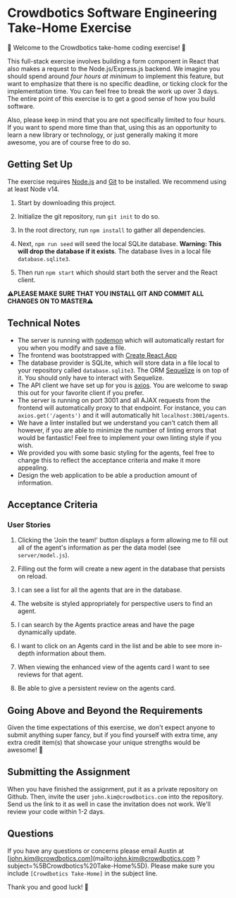 # Crowdbotics Software Engineering Take-Home Exercise

🌟 Welcome to the Crowdbotics take-home coding exercise! 🌟

This full-stack exercise involves building a form component in React that also makes a request to the Node.js/Express.js backend. We imagine you should spend around _four hours at minimum_ to implement this feature, but want to emphasize that there is no specific deadline, or ticking clock for the implementation time. You can feel free to break the work up over 3 days. The entire point of this exercise is to get a good sense of how you build software.

Also, please keep in mind that you are not specifically limited to four hours. If you want to spend more time than that, using this as an opportunity to learn a new library or technology, or just generally making it more awesome, you are of course free to do so.

## Getting Set Up

The exercise requires [Node.js](https://nodejs.org/en/) and [Git](https://git-scm.com/) to be installed. We recommend using at least Node v14.

1. Start by downloading this project.

1. Initialize the git repository, run `git init` to do so.

1. In the root directory, run `npm install` to gather all dependencies.

1. Next, `npm run seed` will seed the local SQLite database. **Warning: This will drop the database if it exists**. The database lives in a local file `database.sqlite3`.

1. Then run `npm start` which should start both the server and the React client.

**⚠️PLEASE MAKE SURE THAT YOU INSTALL GIT AND COMMIT ALL CHANGES ON TO MASTER⚠️**

## Technical Notes

- The server is running with [nodemon](https://nodemon.io/) which will automatically restart for you when you modify and save a file.
- The frontend was bootstrapped with [Create React App](https://facebook.github.io/create-react-app/docs/getting-started)
- The database provider is SQLite, which will store data in a file local to your repository called `database.sqlite3`. The ORM [Sequelize](http://docs.sequelizejs.com/) is on top of it. You should only have to interact with Sequelize.
- The API client we have set up for you is [axios](https://github.com/axios/axios). You are welcome to swap this out for your favorite client if you prefer.
- The server is running on port 3001 and all AJAX requests from the frontend will automatically proxy to that endpoint. For instance, you can `axios.get('/agents')` and it will automatically hit `localhost:3001/agents`.
- We have a linter installed but we understand you can't catch them all however, if you are able to minimize the number of linting errors that would be fantastic! Feel free to implement your own linting style if you wish.
- We provided you with some basic styling for the agents, feel free to change this to reflect the acceptance criteria and make it more appealing.
- Design the web application to be able a production amount of information.

## Acceptance Criteria

### User Stories

1. Clicking the 'Join the team!' button displays a form allowing me to fill out all of the agent's information as per the data model (see `server/model.js`).

1. Filling out the form will create a new agent in the database that persists on reload.

1. I can see a list for all the agents that are in the database. 

1. The website is styled appropriately for perspective users to find an agent.

1. I can search by the Agents practice areas and have the page dynamically update.

1. I want to click on an Agents card in the list and be able to see more in-depth information about them.

1. When viewing the enhanced view of the agents card I want to see reviews for that agent.

1. Be able to give a persistent review on the agents card.

## Going Above and Beyond the Requirements

Given the time expectations of this exercise, we don't expect anyone to submit anything super fancy, but if you find yourself with extra time, any extra credit item(s) that showcase your unique strengths would be awesome! 🙌

## Submitting the Assignment

When you have finished the assignment, put it as a private repository on Github. Then, invite the user `john.kim@crowdbotics.com` into the repository. Send us the link to it as well in case the invitation does not work.
We'll review your code within 1-2 days.

## Questions

If you have any questions or concerns please email Austin at [john.kim@crowdbotics.com](mailto:john.kim@crowdbotics.com
?subject=%5BCrowdbotics%20Take-Home%5D). Please make sure you include `[Crowdbotics Take-Home]` in the subject line.

Thank you and good luck! 🙏
